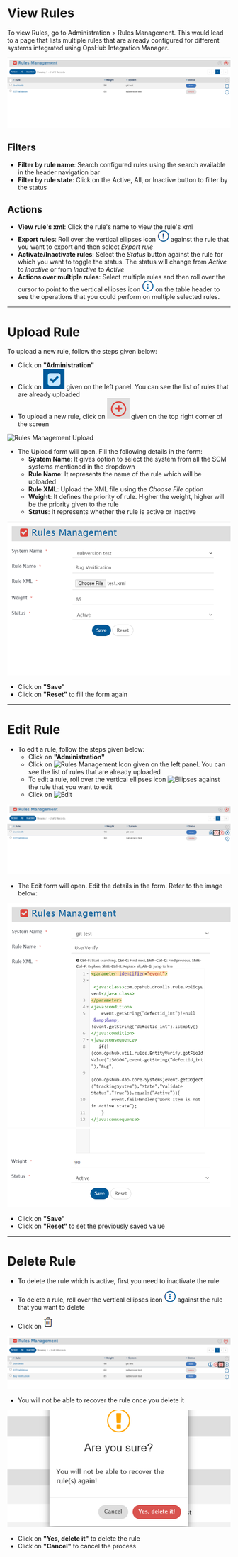 # View Rules

To view Rules, go to Administration > Rules Management. This would lead to a page that lists multiple rules that are already configured for different systems integrated using OpsHub Integration Manager.

![Rules Management](../../assets/Rules_Management.png)

## Filters

* **Filter by rule name**: Search configured rules using the search available in the header navigation bar  
* **Filter by rule state**: Click on the Active, All, or Inactive button to filter by the status

## Actions

* **View rule's xml**: Click the rule's name to view the rule's xml  
* **Export rules**: Roll over the vertical ellipses icon ![Ellipses](../../assets/Fa_vertical_ellipses1a.png) against the rule that you want to export and then select *Export rule*  
* **Activate/Inactivate rules**: Select the *Status* button against the rule for which you want to toggle the status. The status will change from *Active* to *Inactive* or from *Inactive* to *Active*  
* **Actions over multiple rules**: Select multiple rules and then roll over the cursor to point to the vertical ellipses icon ![Ellipses](../../assets/Fa_vertical_ellipses1a.png) on the table header to see the operations that you could perform on multiple selected rules.

---

# Upload Rule

To upload a new rule, follow the steps given below:
* Click on **"Administration"**
* Click on ![Rules Management Icon](../../assets/Rules_Management_icon.png) given on the left panel. You can see the list of rules that are already uploaded
* To upload a new rule, click on ![Plus](../../assets/Plus.png) given on the top right corner of the screen

![Rules Management Upload](../assets/Rules_Management_Upload.png)

* The Upload form will open. Fill the following details in the form: 
  * **System Name**: It gives option to select the system from all the SCM systems mentioned in the dropdown  
  * **Rule Name**: It represents the name of the rule which will be uploaded  
  * **Rule XML**: Upload the XML file using the *Choose File* option  
  * **Weight**: It defines the priority of rule. Higher the weight, higher will be the priority given to the rule  
  * **Status**: It represents whether the rule is active or inactive

![Rules Management Upload Form](../../assets/Rules_Management_UploadForm.png)

* Click on **"Save"**  
* Click on **"Reset"** to fill the form again  

---

# Edit Rule

* To edit a rule, follow the steps given below:
  * Click on **"Administration"**
  * Click on ![Rules Management Icon](../assets/Rules_Management_icon.png) given on the left panel. You can see the list of rules that are already uploaded
  * To edit a rule, roll over the vertical ellipses icon ![Ellipses](../assets/Fa_vertical_ellipses1a.png) against the rule that you want to edit
  * Click on ![Edit](../../assets/Edit_Image.png)

![Rules Management Edit](../../assets/Rules_Management_Edit.png)

* The Edit form will open. Edit the details in the form. Refer to the image below:

![Edit Form 1](../../assets/Rules_Management_EditForm1.png)  
![Edit Form 2](../../assets/Rules_Management_EditForm2.png)

* Click on **"Save"**  
* Click on **"Reset"** to set the previously saved value  

---

# Delete Rule

* To delete the rule which is active, first you need to inactivate the rule

* To delete a rule, roll over the vertical ellipses icon ![Ellipses](../../assets/Fa_vertical_ellipses1a.png) against the rule that you want to delete  
* Click on ![Delete Icon](../../assets/Deletealldfailures.png)

![Rules Management Delete](../../assets/Rules_Management_Delete.png)

* You will not be able to recover the rule once you delete it

![Rules Management Delete Popup](../../assets/Rules_Management_DeletePopup.png)

* Click on **"Yes, delete it"** to delete the rule  
* Click on **"Cancel"** to cancel the process
